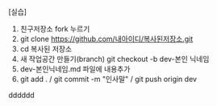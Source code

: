 [실습]
1. 친구저장소 fork 누르기
2. git clone https://github.com/내아이디/복사된저장소.git
3. cd 복사된 저장소
4. 새 작업공간 만들기(branch) git checkout -b dev-본인 닉네임
5. dev-본인닉네임.md 파일에 내용추가
6. git add . / git commit -m "인사말" / git push origin dev

dddddd